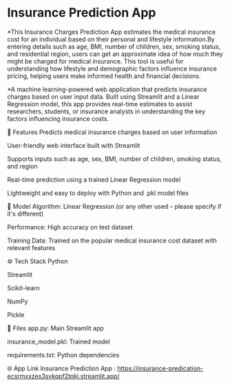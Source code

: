 # Insurance Prediction App
  *This Insurance Charges Prediction App estimates the medical insurance cost for an individual based on their personal and lifestyle information.By entering details such as age, BMI, number of children, sex, smoking status, and residential region, users can get an approximate idea of how much they might be charged for medical insurance.
This tool is useful for understanding how lifestyle and demographic factors influence insurance pricing, helping users make informed health and financial decisions.

  *A machine learning-powered web application that predicts insurance charges based on user input data. Built using Streamlit and a Linear Regression model, this app provides real-time estimates to assist researchers, students, or insurance analysts in understanding the key factors influencing insurance costs.

🚀 Features
Predicts medical insurance charges based on user information

User-friendly web interface built with Streamlit

Supports inputs such as age, sex, BMI, number of children, smoking status, and region

Real-time prediction using a trained Linear Regression model

Lightweight and easy to deploy with Python and .pkl model files

🧠 Model
Algorithm: Linear Regression (or any other used – please specify if it's different)

Performance: High accuracy on test dataset

Training Data: Trained on the popular medical insurance cost dataset with relevant features

⚙️ Tech Stack
Python

Streamlit

Scikit-learn

NumPy

Pickle

📁 Files
app.py: Main Streamlit app

insurance_model.pkl: Trained model

requirements.txt: Python dependencies

🌐 App Link
Insurance Prediction App : https://insurance-predication-ecsrmxxzes3svkqpf2tqkj.streamlit.app/
